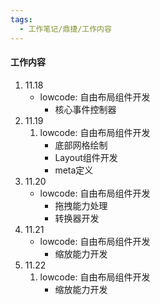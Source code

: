 ```yaml
---
tags:
  - 工作笔记/鼎捷/工作内容
---
```

#### 工作内容
1. 11.18
	- lowcode: 自由布局组件开发
		- 核心事件控制器
2. 11.19
	1. lowcode: 自由布局组件开发
		- 底部网格绘制
		- Layout组件开发
		- meta定义
3. 11.20
	- lowcode: 自由布局组件开发
		- 拖拽能力处理
		- 转换器开发
4. 11.21
	- lowcode: 自由布局组件开发
		- 缩放能力开发
5. 11.22
	1. lowcode: 自由布局组件开发
		- 缩放能力开发